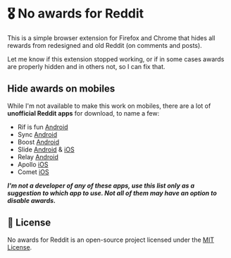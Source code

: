 # 🎖️ No awards for Reddit
This is a simple browser extension for Firefox and Chrome that hides all rewards from redesigned and old Reddit (on comments and posts).

Let me know if this extension stopped working, or if in some cases awards are properly hidden and in others not, so I can fix that.


## Hide awards on mobiles
While I'm not available to make this work on mobiles, there are a lot of **unofficial Reddit apps** for download, to name a few:

* Rif is fun [Android](https://www.play.google.com/store/apps/details?id=com.andrewshu.android.reddit)
* Sync [Android](https://play.google.com/store/apps/details?id=com.laurencedawson.reddit_sync)
* Boost [Android](https://play.google.com/store/apps/details?id=com.rubenmayayo.reddit) 
* Slide [Android](https://play.google.com/store/apps/details?id=me.ccrama.redditslide) & [iOS](https://apps.apple.com/us/app/slide-for-reddit/id1260626828)
* Relay [Android](https://play.google.com/store/apps/details?id=free.reddit.news)
* Apollo [iOS](https://apps.apple.com/app/id979274575)
* Comet [iOS](https://apps.apple.com/us/app/id1146204813)

***I'm not a developer of any of these apps, use this list only as a suggestion to which app to use. Not all of them may have an option to disable awards.***

## 📝 License 
No awards for Reddit is an open-source project licensed under the [MIT License](https://github.com/datguysheepy/no-awards-fr/blob/master/LICENSE).
